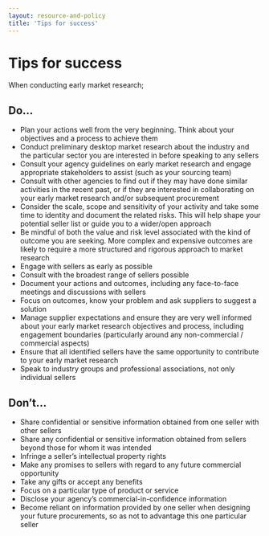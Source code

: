 ```yaml
---
layout: resource-and-policy
title: 'Tips for success'
---
```


# Tips for success

When conducting early market research;

## Do…

- Plan your actions well from the very beginning. Think about your objectives and a process to achieve them
- Conduct preliminary desktop market research about the industry and the particular sector you are interested in before speaking to any sellers
- Consult your agency guidelines on early market research and engage appropriate stakeholders to assist (such as your sourcing team)
- Consult with other agencies to find out if they may have done similar activities in the recent past, or if they are interested in collaborating on your early market research and/or subsequent procurement
- Consider the scale, scope and sensitivity of your activity and take some time to identity and document the related risks. This will help shape your potential seller list or guide you to a wider/open approach
- Be mindful of both the value and risk level associated with the kind of outcome you are seeking. More complex and expensive outcomes are likely to require a more structured and rigorous approach to market research
- Engage with sellers as early as possible
- Consult with the broadest range of sellers possible
- Document your actions and outcomes, including any face-to-face meetings and discussions with sellers
- Focus on outcomes, know your problem and ask suppliers to suggest a solution
- Manage supplier expectations and ensure they are very well informed about your early market research objectives and process, including engagement boundaries (particularly around any non-commercial / commercial aspects)
- Ensure that all identified sellers have the same opportunity to contribute to your early market research
- Speak to industry groups and professional associations, not only individual sellers

## Don’t…

- Share confidential or sensitive information obtained from one seller with other sellers
- Share any confidential or sensitive information obtained from sellers beyond those for whom it was intended
- Infringe a seller’s intellectual property rights
- Make any promises to sellers with regard to any future commercial opportunity
- Take any gifts or accept any benefits
- Focus on a particular type of product or service
- Disclose your agency’s commercial-in-confidence information
- Become reliant on information provided by one seller when designing your future procurements, so as not to advantage this one particular seller
